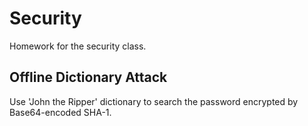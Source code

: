 # Security
Homework for the security class.

## Offline Dictionary Attack
Use 'John the Ripper' dictionary to search the password encrypted by Base64-encoded SHA-1.
